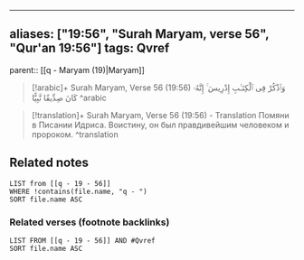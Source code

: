
---
aliases: ["19:56", "Surah Maryam, verse 56", "Qur'an 19:56"]
tags: Qvref
---

parent:: [[q - Maryam (19)|Maryam]]

> [!arabic]+ Surah Maryam, Verse 56 (19:56)
> <span class="quran-arabic">وَٱذْكُرْ فِى ٱلْكِتَـٰبِ إِدْرِيسَ ۚ إِنَّهُۥ كَانَ صِدِّيقًا نَّبِيًّا</span>
^arabic

> [!translation]+ Surah Maryam, Verse 56 (19:56) - Translation
> Помяни в Писании Идриса. Воистину, он был правдивейшим человеком и пророком.
^translation



## Related notes
```dataview
LIST from [[q - 19 - 56]]
WHERE !contains(file.name, "q - ")
SORT file.name ASC
```

### Related verses (footnote backlinks)
```dataview
LIST FROM [[q - 19 - 56]] AND #Qvref
SORT file.name ASC
```

